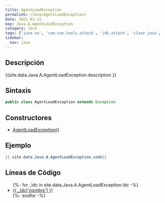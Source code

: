 ```yaml
---
title: AgentLoadException
permalink: /Java/AgentLoadException/
date: 2021-01-11
key: Java.A.AgentLoadException
category: Java
tags: ['java se', 'com.sun.tools.attach', 'jdk.attach', 'clase java', 'Java 1.0']
sidebar: 
  nav: java
---
```


## Descripción
{{site.data.Java.A.AgentLoadException.description }}

## Sintaxis
~~~java
public class AgentLoadException extends Exception
~~~

## Constructores
* [AgentLoadException()](/Java/AgentLoadException/AgentLoadException/)

## Ejemplo
~~~java
{{ site.data.Java.A.AgentLoadException.code}}
~~~

## Líneas de Código
<ul>
{%- for _ldc in site.data.Java.A.AgentLoadException.ldc -%}
   <li>
       <a href="{{_ldc['url'] }}">{{ _ldc['nombre'] }}</a>
   </li>
{%- endfor -%}
</ul>
